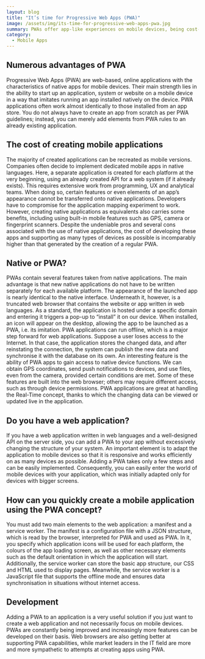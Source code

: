 ```yaml
---
layout: blog
title: "It’s time for Progressive Web Apps (PWA)"
image: /assets/img/its-time-for-progressive-web-apps-pwa.jpg
summary: PWAs offer app-like experiences on mobile devices, being cost-effective compared to native apps, and support offline use and device features.
category:
  - Mobile Apps
---
```


## Numerous advantages of PWA
Progressive Web Apps (PWA) are web-based, online applications with the characteristics of native apps for mobile devices. Their main strength lies in the ability to start up an application, system or website on a mobile device in a way that imitates running an app installed natively on the device. PWA applications often work almost identically to those installed from an app store. You do not always have to create an app from scratch as per PWA guidelines; instead, you can merely add elements from PWA rules to an already existing application.

## The cost of creating mobile applications
The majority of created applications can be recreated as mobile versions. Companies often decide to implement dedicated mobile apps in native languages. Here, a separate application is created for each platform at the very beginning, using an already created API for a web system (if it already exists). This requires extensive work from programming, UX and analytical teams. When doing so, certain features or even elements of an app’s appearance cannot be transferred onto native applications. Developers have to compromise for the application mapping experiment to work. However, creating native applications as equivalents also carries some benefits, including using built-in mobile features such as GPS, camera or fingerprint scanners. Despite the undeniable pros and several cons associated with the use of native applications, the cost of developing these apps and supporting as many types of devices as possible is incomparably higher than that generated by the creation of a regular PWA.

## Native or PWA?
PWAs contain several features taken from native applications. The main advantage is that new native applications do not have to be written separately for each available platform. The appearance of the launched app is nearly identical to the native interface. Underneath it, however, is a truncated web browser that contains the website or app written in web languages. As a standard, the application is hosted under a specific domain and entering it triggers a pop-up to “install” it on our device. When installed, an icon will appear on the desktop, allowing the app to be launched as a PWA, i.e. its imitation. PWA applications can run offline, which is a major step forward for web applications. Suppose a user loses access to the Internet. In that case, the application stores the changed data, and after reinstating the connection, the system can publish the new data and synchronise it with the database on its own. An interesting feature is the ability of PWA apps to gain access to native device functions. We can obtain GPS coordinates, send push notifications to devices, and use files, even from the camera, provided certain conditions are met. Some of these features are built into the web browser; others may require different access, such as through device permissions. PWA applications are great at handling the Real-Time concept, thanks to which the changing data can be viewed or updated live in the application.

## Do you have a web application?
If you have a web application written in web languages and a well-designed API on the server side, you can add a PWA to your app without excessively changing the structure of your system. An important element is to adapt the application to mobile devices so that it is responsive and works efficiently on as many devices as possible. Adding a PWA takes only a few steps and can be easily implemented. Consequently, you can easily enter the world of mobile devices with your application, which was initially adapted only for devices with bigger screens.

## How can you quickly create a mobile application using the PWA concept?
You must add two main elements to the web application: a manifest and a service worker. The manifest is a configuration file with a JSON structure, which is read by the browser, interpreted for PWA and used as PWA. In it, you specify which application icons will be used for each platform, the colours of the app loading screen, as well as other necessary elements such as the default orientation in which the application will start. Additionally, the service worker can store the basic app structure, our CSS and HTML used to display pages. Meanwhile, the service worker is a JavaScript file that supports the offline mode and ensures data synchronisation in situations without internet access.

## Development
Adding a PWA to an application is a very useful solution if you just want to create a web application and not necessarily focus on mobile devices. PWAs are constantly being improved and increasingly more features can be developed on their basis. Web browsers are also getting better at supporting PWA capabilities, while market leaders in the IT field are more and more sympathetic to attempts at creating apps using PWA.
